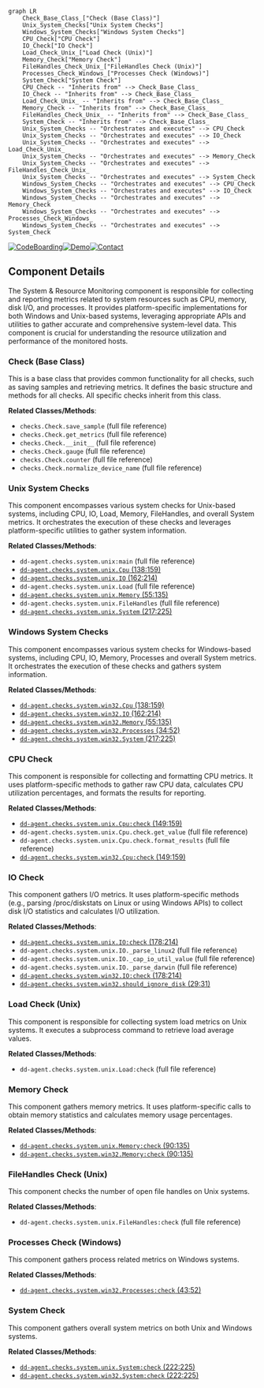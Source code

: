 ```mermaid
graph LR
    Check_Base_Class_["Check (Base Class)"]
    Unix_System_Checks["Unix System Checks"]
    Windows_System_Checks["Windows System Checks"]
    CPU_Check["CPU Check"]
    IO_Check["IO Check"]
    Load_Check_Unix_["Load Check (Unix)"]
    Memory_Check["Memory Check"]
    FileHandles_Check_Unix_["FileHandles Check (Unix)"]
    Processes_Check_Windows_["Processes Check (Windows)"]
    System_Check["System Check"]
    CPU_Check -- "Inherits from" --> Check_Base_Class_
    IO_Check -- "Inherits from" --> Check_Base_Class_
    Load_Check_Unix_ -- "Inherits from" --> Check_Base_Class_
    Memory_Check -- "Inherits from" --> Check_Base_Class_
    FileHandles_Check_Unix_ -- "Inherits from" --> Check_Base_Class_
    System_Check -- "Inherits from" --> Check_Base_Class_
    Unix_System_Checks -- "Orchestrates and executes" --> CPU_Check
    Unix_System_Checks -- "Orchestrates and executes" --> IO_Check
    Unix_System_Checks -- "Orchestrates and executes" --> Load_Check_Unix_
    Unix_System_Checks -- "Orchestrates and executes" --> Memory_Check
    Unix_System_Checks -- "Orchestrates and executes" --> FileHandles_Check_Unix_
    Unix_System_Checks -- "Orchestrates and executes" --> System_Check
    Windows_System_Checks -- "Orchestrates and executes" --> CPU_Check
    Windows_System_Checks -- "Orchestrates and executes" --> IO_Check
    Windows_System_Checks -- "Orchestrates and executes" --> Memory_Check
    Windows_System_Checks -- "Orchestrates and executes" --> Processes_Check_Windows_
    Windows_System_Checks -- "Orchestrates and executes" --> System_Check
```
[![CodeBoarding](https://img.shields.io/badge/Generated%20by-CodeBoarding-9cf?style=flat-square)](https://github.com/CodeBoarding/GeneratedOnBoardings)[![Demo](https://img.shields.io/badge/Try%20our-Demo-blue?style=flat-square)](https://www.codeboarding.org/demo)[![Contact](https://img.shields.io/badge/Contact%20us%20-%20codeboarding@gmail.com-lightgrey?style=flat-square)](mailto:codeboarding@gmail.com)

## Component Details

The System & Resource Monitoring component is responsible for collecting and reporting metrics related to system resources such as CPU, memory, disk I/O, and processes. It provides platform-specific implementations for both Windows and Unix-based systems, leveraging appropriate APIs and utilities to gather accurate and comprehensive system-level data. This component is crucial for understanding the resource utilization and performance of the monitored hosts.

### Check (Base Class)
This is a base class that provides common functionality for all checks, such as saving samples and retrieving metrics. It defines the basic structure and methods for all checks. All specific checks inherit from this class.


**Related Classes/Methods**:

- `checks.Check.save_sample` (full file reference)
- `checks.Check.get_metrics` (full file reference)
- `checks.Check.__init__` (full file reference)
- `checks.Check.gauge` (full file reference)
- `checks.Check.counter` (full file reference)
- `checks.Check.normalize_device_name` (full file reference)


### Unix System Checks
This component encompasses various system checks for Unix-based systems, including CPU, IO, Load, Memory, FileHandles, and overall System metrics. It orchestrates the execution of these checks and leverages platform-specific utilities to gather system information.


**Related Classes/Methods**:

- `dd-agent.checks.system.unix:main` (full file reference)
- <a href="https://github.com/DataDog/dd-agent/blob/master/checks/system/win32.py#L138-L159" target="_blank" rel="noopener noreferrer">`dd-agent.checks.system.unix.Cpu` (138:159)</a>
- <a href="https://github.com/DataDog/dd-agent/blob/master/checks/system/win32.py#L162-L214" target="_blank" rel="noopener noreferrer">`dd-agent.checks.system.unix.IO` (162:214)</a>
- `dd-agent.checks.system.unix.Load` (full file reference)
- <a href="https://github.com/DataDog/dd-agent/blob/master/checks/system/win32.py#L55-L135" target="_blank" rel="noopener noreferrer">`dd-agent.checks.system.unix.Memory` (55:135)</a>
- `dd-agent.checks.system.unix.FileHandles` (full file reference)
- <a href="https://github.com/DataDog/dd-agent/blob/master/checks/system/win32.py#L217-L225" target="_blank" rel="noopener noreferrer">`dd-agent.checks.system.unix.System` (217:225)</a>


### Windows System Checks
This component encompasses various system checks for Windows-based systems, including CPU, IO, Memory, Processes and overall System metrics. It orchestrates the execution of these checks and gathers system information.


**Related Classes/Methods**:

- <a href="https://github.com/DataDog/dd-agent/blob/master/checks/system/win32.py#L138-L159" target="_blank" rel="noopener noreferrer">`dd-agent.checks.system.win32.Cpu` (138:159)</a>
- <a href="https://github.com/DataDog/dd-agent/blob/master/checks/system/win32.py#L162-L214" target="_blank" rel="noopener noreferrer">`dd-agent.checks.system.win32.IO` (162:214)</a>
- <a href="https://github.com/DataDog/dd-agent/blob/master/checks/system/win32.py#L55-L135" target="_blank" rel="noopener noreferrer">`dd-agent.checks.system.win32.Memory` (55:135)</a>
- <a href="https://github.com/DataDog/dd-agent/blob/master/checks/system/win32.py#L34-L52" target="_blank" rel="noopener noreferrer">`dd-agent.checks.system.win32.Processes` (34:52)</a>
- <a href="https://github.com/DataDog/dd-agent/blob/master/checks/system/win32.py#L217-L225" target="_blank" rel="noopener noreferrer">`dd-agent.checks.system.win32.System` (217:225)</a>


### CPU Check
This component is responsible for collecting and formatting CPU metrics. It uses platform-specific methods to gather raw CPU data, calculates CPU utilization percentages, and formats the results for reporting.


**Related Classes/Methods**:

- <a href="https://github.com/DataDog/dd-agent/blob/master/checks/system/win32.py#L149-L159" target="_blank" rel="noopener noreferrer">`dd-agent.checks.system.unix.Cpu:check` (149:159)</a>
- `dd-agent.checks.system.unix.Cpu.check.get_value` (full file reference)
- `dd-agent.checks.system.unix.Cpu.check.format_results` (full file reference)
- <a href="https://github.com/DataDog/dd-agent/blob/master/checks/system/win32.py#L149-L159" target="_blank" rel="noopener noreferrer">`dd-agent.checks.system.win32.Cpu:check` (149:159)</a>


### IO Check
This component gathers I/O metrics. It uses platform-specific methods (e.g., parsing /proc/diskstats on Linux or using Windows APIs) to collect disk I/O statistics and calculates I/O utilization.


**Related Classes/Methods**:

- <a href="https://github.com/DataDog/dd-agent/blob/master/checks/system/win32.py#L178-L214" target="_blank" rel="noopener noreferrer">`dd-agent.checks.system.unix.IO:check` (178:214)</a>
- `dd-agent.checks.system.unix.IO._parse_linux2` (full file reference)
- `dd-agent.checks.system.unix.IO._cap_io_util_value` (full file reference)
- `dd-agent.checks.system.unix.IO._parse_darwin` (full file reference)
- <a href="https://github.com/DataDog/dd-agent/blob/master/checks/system/win32.py#L178-L214" target="_blank" rel="noopener noreferrer">`dd-agent.checks.system.win32.IO:check` (178:214)</a>
- <a href="https://github.com/DataDog/dd-agent/blob/master/checks/system/win32.py#L29-L31" target="_blank" rel="noopener noreferrer">`dd-agent.checks.system.win32.should_ignore_disk` (29:31)</a>


### Load Check (Unix)
This component is responsible for collecting system load metrics on Unix systems. It executes a subprocess command to retrieve load average values.


**Related Classes/Methods**:

- `dd-agent.checks.system.unix.Load:check` (full file reference)


### Memory Check
This component gathers memory metrics. It uses platform-specific calls to obtain memory statistics and calculates memory usage percentages.


**Related Classes/Methods**:

- <a href="https://github.com/DataDog/dd-agent/blob/master/checks/system/win32.py#L90-L135" target="_blank" rel="noopener noreferrer">`dd-agent.checks.system.unix.Memory:check` (90:135)</a>
- <a href="https://github.com/DataDog/dd-agent/blob/master/checks/system/win32.py#L90-L135" target="_blank" rel="noopener noreferrer">`dd-agent.checks.system.win32.Memory:check` (90:135)</a>


### FileHandles Check (Unix)
This component checks the number of open file handles on Unix systems.


**Related Classes/Methods**:

- `dd-agent.checks.system.unix.FileHandles:check` (full file reference)


### Processes Check (Windows)
This component gathers process related metrics on Windows systems.


**Related Classes/Methods**:

- <a href="https://github.com/DataDog/dd-agent/blob/master/checks/system/win32.py#L43-L52" target="_blank" rel="noopener noreferrer">`dd-agent.checks.system.win32.Processes:check` (43:52)</a>


### System Check
This component gathers overall system metrics on both Unix and Windows systems.


**Related Classes/Methods**:

- <a href="https://github.com/DataDog/dd-agent/blob/master/checks/system/win32.py#L222-L225" target="_blank" rel="noopener noreferrer">`dd-agent.checks.system.unix.System:check` (222:225)</a>
- <a href="https://github.com/DataDog/dd-agent/blob/master/checks/system/win32.py#L222-L225" target="_blank" rel="noopener noreferrer">`dd-agent.checks.system.win32.System:check` (222:225)</a>
